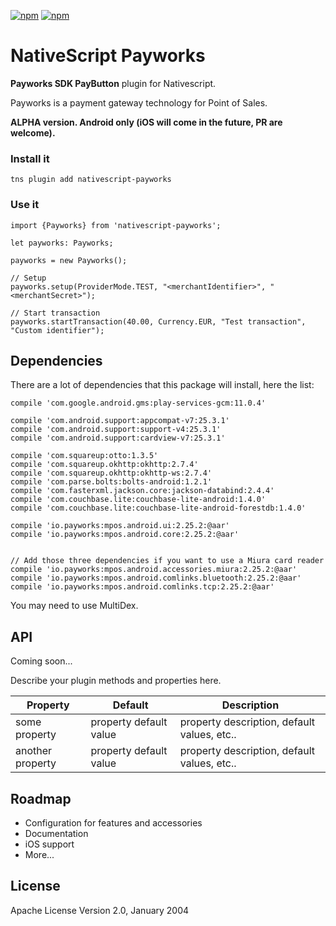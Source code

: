 [![npm](https://img.shields.io/npm/v/nativescript-payworks.svg)](https://www.npmjs.com/package/nativescript-payworks)
[![npm](https://img.shields.io/npm/dt/nativescript-payworks.svg?label=npm%20downloads)](https://www.npmjs.com/package/nativescript-payworks)

# NativeScript Payworks
**Payworks SDK PayButton** plugin for Nativescript.

Payworks is a payment gateway technology for Point of Sales.

**ALPHA version. Android only (iOS will come in the future, PR are welcome).**

### Install it
```
tns plugin add nativescript-payworks
```

### Use it

```
import {Payworks} from 'nativescript-payworks';

let payworks: Payworks;

payworks = new Payworks();
    
// Setup
payworks.setup(ProviderMode.TEST, "<merchantIdentifier>", "<merchantSecret>");
    
// Start transaction
payworks.startTransaction(40.00, Currency.EUR, "Test transaction", "Custom identifier");
```

## Dependencies

There are a lot of dependencies that this package will install, here the list:

```
compile 'com.google.android.gms:play-services-gcm:11.0.4'

compile 'com.android.support:appcompat-v7:25.3.1'
compile 'com.android.support:support-v4:25.3.1'
compile 'com.android.support:cardview-v7:25.3.1'

compile 'com.squareup:otto:1.3.5'
compile 'com.squareup.okhttp:okhttp:2.7.4'
compile 'com.squareup.okhttp:okhttp-ws:2.7.4'
compile 'com.parse.bolts:bolts-android:1.2.1'
compile 'com.fasterxml.jackson.core:jackson-databind:2.4.4'
compile 'com.couchbase.lite:couchbase-lite-android:1.4.0'
compile 'com.couchbase.lite:couchbase-lite-android-forestdb:1.4.0'

compile 'io.payworks:mpos.android.ui:2.25.2:@aar'
compile 'io.payworks:mpos.android.core:2.25.2:@aar'


// Add those three dependencies if you want to use a Miura card reader
compile 'io.payworks:mpos.android.accessories.miura:2.25.2:@aar'
compile 'io.payworks:mpos.android.comlinks.bluetooth:2.25.2:@aar'
compile 'io.payworks:mpos.android.comlinks.tcp:2.25.2:@aar'
```

You may need to use MultiDex.

## API

Coming soon...

Describe your plugin methods and properties here.
    
| Property | Default | Description |
| --- | --- | --- |
| some property | property default value | property description, default values, etc.. |
| another property | property default value | property description, default values, etc.. |
    
## Roadmap

* Configuration for features and accessories
* Documentation 
* iOS support
* More...
 
## License

Apache License Version 2.0, January 2004
